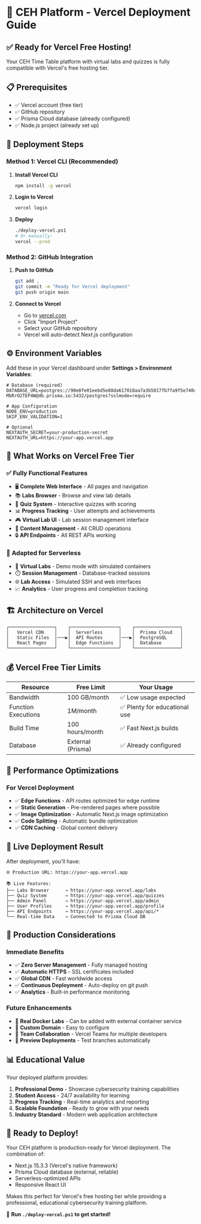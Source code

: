 # 🚀 CEH Platform - Vercel Deployment Guide

## ✅ **Ready for Vercel Free Hosting!**

Your CEH Time Table platform with virtual labs and quizzes is fully compatible with Vercel's free hosting tier.

## 📋 **Prerequisites**

- ✅ Vercel account (free tier)
- ✅ GitHub repository 
- ✅ Prisma Cloud database (already configured)
- ✅ Node.js project (already set up)

## 🚀 **Deployment Steps**

### **Method 1: Vercel CLI (Recommended)**

1. **Install Vercel CLI**
   ```bash
   npm install -g vercel
   ```

2. **Login to Vercel**
   ```bash
   vercel login
   ```

3. **Deploy**
   ```bash
   ./deploy-vercel.ps1
   # Or manually:
   vercel --prod
   ```

### **Method 2: GitHub Integration**

1. **Push to GitHub**
   ```bash
   git add .
   git commit -m "Ready for Vercel deployment"
   git push origin main
   ```

2. **Connect to Vercel**
   - Go to [vercel.com](https://vercel.com)
   - Click "Import Project"
   - Select your GitHub repository
   - Vercel will auto-detect Next.js configuration

## ⚙️ **Environment Variables**

Add these in your Vercel dashboard under **Settings > Environment Variables**:

```env
# Database (required)
DATABASE_URL=postgres://90e8fe01eebd5e88da617018aa7a3b5017fb7fa9f5e740c48e2a3ae193d81d9c:sk_8k5S3hscz-MbRrO2TEP4W@db.prisma.io:5432/postgres?sslmode=require

# App Configuration
NODE_ENV=production
SKIP_ENV_VALIDATION=1

# Optional
NEXTAUTH_SECRET=your-production-secret
NEXTAUTH_URL=https://your-app.vercel.app
```

## 🎯 **What Works on Vercel Free Tier**

### ✅ **Fully Functional Features**
- 🖥️ **Complete Web Interface** - All pages and navigation
- 📚 **Labs Browser** - Browse and view lab details
- 🧪 **Quiz System** - Interactive quizzes with scoring
- 📊 **Progress Tracking** - User attempts and achievements
- 🎮 **Virtual Lab UI** - Lab session management interface
- 📝 **Content Management** - All CRUD operations
- 🔒 **API Endpoints** - All REST APIs working

### 🔄 **Adapted for Serverless**
- 🐳 **Virtual Labs** - Demo mode with simulated containers
- ⏱️ **Session Management** - Database-tracked sessions
- 🌐 **Lab Access** - Simulated SSH and web interfaces
- 📈 **Analytics** - User progress and completion tracking

## 🏗️ **Architecture on Vercel**

```
┌─────────────────┐    ┌──────────────────┐    ┌─────────────────┐
│   Vercel CDN    │    │  Serverless      │    │  Prisma Cloud   │
│   Static Files  │───▶│  API Routes      │───▶│  PostgreSQL     │
│   React Pages   │    │  Edge Functions  │    │  Database       │
└─────────────────┘    └──────────────────┘    └─────────────────┘
```

## 💰 **Vercel Free Tier Limits**

| Resource | Free Limit | Your Usage |
|----------|------------|------------|
| Bandwidth | 100 GB/month | ✅ Low usage expected |
| Function Executions | 1M/month | ✅ Plenty for educational use |
| Build Time | 100 hours/month | ✅ Fast Next.js builds |
| Database | External (Prisma) | ✅ Already configured |

## 🔧 **Performance Optimizations**

### **For Vercel Deployment**
- ✅ **Edge Functions** - API routes optimized for edge runtime
- ✅ **Static Generation** - Pre-rendered pages where possible
- ✅ **Image Optimization** - Automatic Next.js image optimization
- ✅ **Code Splitting** - Automatic bundle optimization
- ✅ **CDN Caching** - Global content delivery

## 🚀 **Live Deployment Result**

After deployment, you'll have:

```
🌐 Production URL: https://your-app.vercel.app

📚 Live Features:
├── Labs Browser      → https://your-app.vercel.app/labs
├── Quiz System       → https://your-app.vercel.app/quizzes  
├── Admin Panel       → https://your-app.vercel.app/admin
├── User Profiles     → https://your-app.vercel.app/profile
├── API Endpoints     → https://your-app.vercel.app/api/*
└── Real-time Data    → Connected to Prisma Cloud DB
```

## 🎯 **Production Considerations**

### **Immediate Benefits**
- ✅ **Zero Server Management** - Fully managed hosting
- ✅ **Automatic HTTPS** - SSL certificates included
- ✅ **Global CDN** - Fast worldwide access
- ✅ **Continuous Deployment** - Auto-deploy on git push
- ✅ **Analytics** - Built-in performance monitoring

### **Future Enhancements**
- 🔮 **Real Docker Labs** - Can be added with external container service
- 🔮 **Custom Domain** - Easy to configure
- 🔮 **Team Collaboration** - Vercel Teams for multiple developers
- 🔮 **Preview Deployments** - Test branches automatically

## 📊 **Educational Value**

Your deployed platform provides:

1. **Professional Demo** - Showcase cybersecurity training capabilities
2. **Student Access** - 24/7 availability for learning
3. **Progress Tracking** - Real-time analytics and reporting
4. **Scalable Foundation** - Ready to grow with your needs
5. **Industry Standard** - Modern web application architecture

## 🎉 **Ready to Deploy!**

Your CEH platform is production-ready for Vercel deployment. The combination of:
- Next.js 15.3.3 (Vercel's native framework)
- Prisma Cloud database (external, reliable)
- Serverless-optimized APIs
- Responsive React UI

Makes this perfect for Vercel's free hosting tier while providing a professional, educational cybersecurity training platform.

🚀 **Run `./deploy-vercel.ps1` to get started!**
